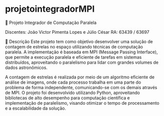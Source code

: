 # projetointegradorMPI

🚀 Projeto Integrador de Computação Paralela

Discentes: João Victor Pimenta Lopes e Júlio César
RA: 63439 / 63697

📜 Descrição
Este projeto tem como objetivo desenvolver uma solução de contagem de estrelas no espaço utilizando técnicas de computação paralela. A implementação é baseada em MPI (Message Passing Interface), que permite a execução paralela e eficiente de tarefas em sistemas distribuídos, aproveitando o paralelismo para lidar com grandes volumes de dados astronômicos.

A contagem de estrelas é realizada por meio de um algoritmo eficiente de análise de imagens, onde cada processo trabalha em uma parte do problema de forma independente, comunicando-se com os demais através de MPI. O projeto foi desenvolvido utilizando Python, aproveitando bibliotecas de alto desempenho para computação científica e implementação de paralelismo, visando otimizar o tempo de processamento e a escalabilidade da solução.
